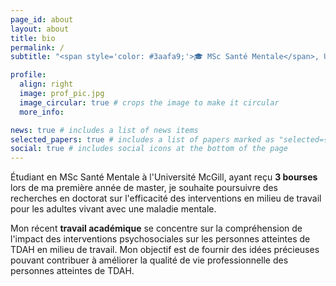 ```yaml
---
page_id: about
layout: about
title: bio
permalink: /
subtitle: "<span style='color: #3aafa9;'>🎓 MSc Santé Mentale</span>, Université McGill"

profile:
  align: right
  image: prof_pic.jpg
  image_circular: true # crops the image to make it circular
  more_info:

news: true # includes a list of news items
selected_papers: true # includes a list of papers marked as "selected={true}"
social: true # includes social icons at the bottom of the page
---
```


Étudiant en MSc Santé Mentale à l'Université McGill, ayant reçu __3 bourses__ lors de ma première année de master, je souhaite poursuivre des recherches en doctorat sur l'efficacité des interventions en milieu de travail pour les adultes vivant avec une maladie mentale.

Mon récent __travail académique__ se concentre sur la compréhension de l'impact des interventions psychosociales sur les personnes atteintes de TDAH en milieu de travail. Mon objectif est de fournir des idées précieuses pouvant contribuer à améliorer la qualité de vie professionnelle des personnes atteintes de TDAH.